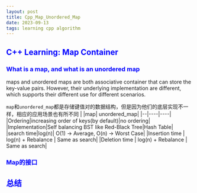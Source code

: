 ```yaml
---
layout: post
title: Cpp_Map_Unordered_Map
date: 2023-09-13
tags: learning cpp algorithm
---
```


<!--# <span style="color: blue;"></span>-->
## <span style="color: blue;">C++ Learning: Map Container</span>

### <span style="color: blue;">What is a map, and what is an unordered map</span>

maps and unordered maps are both associative container that can store the key-value pairs. However, their underlying implementation are different, which supports their different use for different scenarios.

`map`和`unordered_map`都是存储键值对的数据结构，但是因为他们的底层实现不一样，相应的应用场景也有所不同
| |map| unordered_map|
|--|----|----|
|Ordering|increasing order of keys(by default)|no ordering|
|Implementation|Self balancing BST like Red-Black Tree|Hash Table|  
|search time|log(n)| O(1) -> Average, O(n) -> Worst Case|
|Insertion time  | log(n) + Rebalance  | Same as search|
|Deletion time   | log(n) + Rebalance  | Same as search|

### <span style="color: blue;">Map的接口</span>

## <span style="color: blue;">总结</span>

